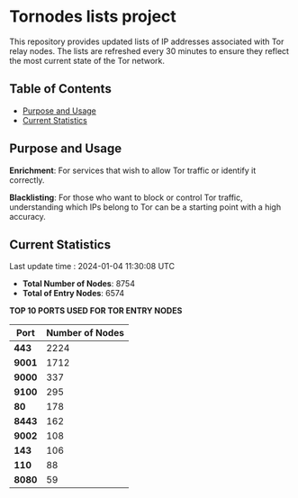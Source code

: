 # Tornodes lists project

This repository provides updated lists of IP addresses associated with Tor relay nodes. The lists are refreshed every 30 minutes to ensure they reflect the most current state of the Tor network.

## Table of Contents

- [Purpose and Usage](#purpose-and-usage)
- [Current Statistics](#current-statistics)


## Purpose and Usage

**Enrichment**: For services that wish to allow Tor traffic or identify it correctly.

**Blacklisting**: For those who want to block or control Tor traffic, understanding which IPs belong to Tor can be a starting point with a high accuracy.

## Current Statistics

Last update time : 2024-01-04 11:30:08 UTC

- **Total Number of Nodes**: 8754
- **Total of Entry Nodes**: 6574

**TOP 10 PORTS USED FOR TOR ENTRY NODES**

| **Port** | **Number of Nodes** |
|------|-----------------|
| **443**   | 2224  |
| **9001**   | 1712  |
| **9000**   | 337  |
| **9100**   | 295  |
| **80**   | 178  |
| **8443**   | 162  |
| **9002**   | 108  |
| **143**   | 106  |
| **110**   | 88  |
| **8080**   | 59  |

